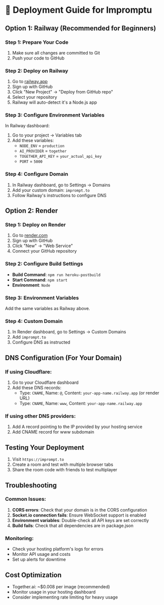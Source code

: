 # 🚀 Deployment Guide for Impromptu

## Option 1: Railway (Recommended for Beginners)

### Step 1: Prepare Your Code
1. Make sure all changes are committed to Git
2. Push your code to GitHub

### Step 2: Deploy on Railway
1. Go to [railway.app](https://railway.app)
2. Sign up with GitHub
3. Click "New Project" → "Deploy from GitHub repo"
4. Select your repository
5. Railway will auto-detect it's a Node.js app

### Step 3: Configure Environment Variables
In Railway dashboard:
1. Go to your project → Variables tab
2. Add these variables:
   - `NODE_ENV` = `production`
   - `AI_PROVIDER` = `together`
   - `TOGETHER_API_KEY` = `your_actual_api_key`
   - `PORT` = `5000`

### Step 4: Configure Domain
1. In Railway dashboard, go to Settings → Domains
2. Add your custom domain: `imprompt.to`
3. Follow Railway's instructions to configure DNS

## Option 2: Render

### Step 1: Deploy on Render
1. Go to [render.com](https://render.com)
2. Sign up with GitHub
3. Click "New" → "Web Service"
4. Connect your GitHub repository

### Step 2: Configure Build Settings
- **Build Command**: `npm run heroku-postbuild`
- **Start Command**: `npm start`
- **Environment**: `Node`

### Step 3: Environment Variables
Add the same variables as Railway above.

### Step 4: Custom Domain
1. In Render dashboard, go to Settings → Custom Domains
2. Add `imprompt.to`
3. Configure DNS as instructed

## DNS Configuration (For Your Domain)

### If using Cloudflare:
1. Go to your Cloudflare dashboard
2. Add these DNS records:
   - Type: `CNAME`, Name: `@`, Content: `your-app-name.railway.app` (or render URL)
   - Type: `CNAME`, Name: `www`, Content: `your-app-name.railway.app`

### If using other DNS providers:
1. Add A record pointing to the IP provided by your hosting service
2. Add CNAME record for www subdomain

## Testing Your Deployment

1. Visit `https://imprompt.to`
2. Create a room and test with multiple browser tabs
3. Share the room code with friends to test multiplayer

## Troubleshooting

### Common Issues:
1. **CORS errors**: Check that your domain is in the CORS configuration
2. **Socket.io connection fails**: Ensure WebSocket support is enabled
3. **Environment variables**: Double-check all API keys are set correctly
4. **Build fails**: Check that all dependencies are in package.json

### Monitoring:
- Check your hosting platform's logs for errors
- Monitor API usage and costs
- Set up alerts for downtime

## Cost Optimization

- Together.ai: ~$0.008 per image (recommended)
- Monitor usage in your hosting dashboard
- Consider implementing rate limiting for heavy usage